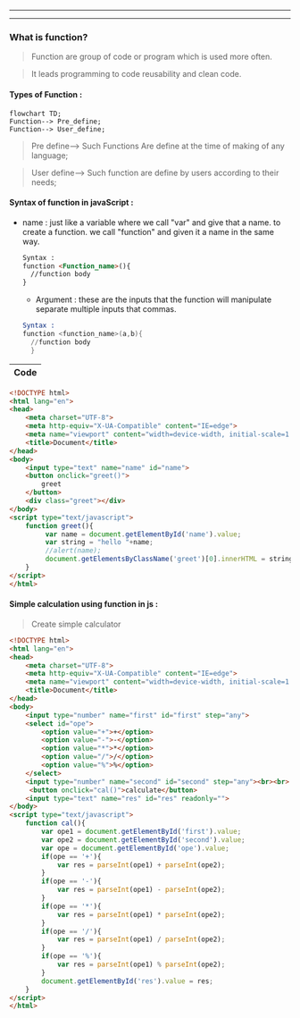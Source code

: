 ___
___

### What is function?
> Function are group of code or program which is used more often.

> It leads programming to code reusability and clean code. 
#### Types of Function :
```mermaid
flowchart TD;
Function--> Pre_define;
Function--> User_define;
```
>Pre define--> Such Functions Are define at the time of making of any language;

>User define--> Such function are define by users according to their needs;
#### Syntax of function in javaScript :
* name : just like a variable where we call "var" and give that a name. to create a function. we call "function" and given it a name in the same way.
  
  ```html
  Syntax : 
  function <Function_name>(){
    //function body
  }
  ```
  * Argument : these are the inputs that the function will manipulate separate multiple inputs that commas.
  ```s
  Syntax :
  function <function_name>(a,b){
    //function body
    }
    ```
|Code|
|-|
```html
<!DOCTYPE html>
<html lang="en">
<head>
    <meta charset="UTF-8">
    <meta http-equiv="X-UA-Compatible" content="IE=edge">
    <meta name="viewport" content="width=device-width, initial-scale=1.0">
    <title>Document</title>
</head>
<body>
    <input type="text" name="name" id="name">
    <button onclick="greet()">
        greet
    </button>
    <div class="greet"></div>
</body>
<script type="text/javascript">
    function greet(){
         var name = document.getElementById('name').value;
         var string = "hello "+name;
         //alert(name);
         document.getElementsByClassName('greet')[0].innerHTML = string;
    }
</script>
</html>
```
#### Simple calculation using function in js :
> Create simple calculator

```html
<!DOCTYPE html>
<html lang="en">
<head>
    <meta charset="UTF-8">
    <meta http-equiv="X-UA-Compatible" content="IE=edge">
    <meta name="viewport" content="width=device-width, initial-scale=1.0">
    <title>Document</title>
</head>
<body>
    <input type="number" name="first" id="first" step="any">
    <select id="ope">
        <option value="+">+</option>
        <option value="-">-</option>
        <option value="*">*</option>
        <option value="/">/</option>
        <option value="%">%</option>
    </select>
    <input type="number" name="second" id="second" step="any"><br><br>
     <button onclick="cal()">calculate</button>
    <input type="text" name="res" id="res" readonly="">
</body>
<script type="text/javascript">
    function cal(){
        var ope1 = document.getElementById('first').value;
        var ope2 = document.getElementById('second').value;
        var ope = document.getElementById('ope').value;
        if(ope == '+'){
            var res = parseInt(ope1) + parseInt(ope2);
        }
        if(ope == '-'){
            var res = parseInt(ope1) - parseInt(ope2);
        }
        if(ope == '*'){
            var res = parseInt(ope1) * parseInt(ope2);
        }
        if(ope == '/'){
            var res = parseInt(ope1) / parseInt(ope2);
        }
        if(ope == '%'){
            var res = parseInt(ope1) % parseInt(ope2);
        }
        document.getElementById('res').value = res;
    }
</script>
</html>
```  